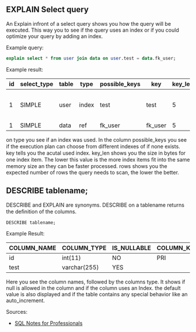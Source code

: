 ## EXPLAIN Select query
An Explain infront of a select query shows you how the query will be executed. This way you to see if the query
uses an index or if you could optimize your query by adding an index.

Example query:

```sql
explain select * from user join data on user.test = data.fk_user;
```

Example result:

| id  | select_type | table | type  | possible_keys | key     | key_len | ref       | rows  | Extra                    |
|-----|-------------|-------|-------|---------------|---------|---------|-----------|-------|--------------------------|
| 1   | SIMPLE      | user  | index | test          | test    | 5       | (null)    | 1     | Using where; Using index | 
| 1   | SIMPLE      | data  | ref   | fk_user       | fk_user | 5       | user.test | 1     | (null)                   |

on type you see if an index was used. In the column possible_keys you see if the execution plan can choose from
diﬀerent indexes of if none exists. key tells you the acutal used index. key_len shows you the size in bytes for one
index item. The lower this value is the more index items ﬁt into the same memory size an they can be faster
processed. rows shows you the expected number of rows the query needs to scan, the lower the better.

## DESCRIBE tablename;
DESCRIBE and EXPLAIN are synonyms. DESCRIBE on a tablename returns the deﬁnition of the columns.
```sql
DESCRIBE tablename;
```
Example Result:

| COLUMN_NAME | COLUMN_TYPE  | IS_NULLABLE | COLUMN_KEY | COLUMN_DEFAULT | EXTRA          |
|-------------|--------------|-------------|------------|----------------|----------------|
| id          | int(11)      | NO          | PRI        | 0              | auto_increment |
| test        | varchar(255) | YES         |            | (null)         |                |

Here you see the column names, followed by the columns type. It shows if null is allowed in the column and if the
column uses an Index. the default value is also displayed and if the table contains any special behavior like an
auto_increment.


Sources:
* [SQL Notes for Professionals](https://goalkicker.com/SQLBook)